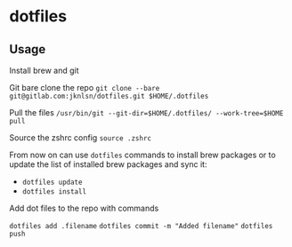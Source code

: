 # dotfiles

## Usage

Install brew and git

Git bare clone the repo
`git clone --bare git@gitlab.com:jknlsn/dotfiles.git $HOME/.dotfiles`

Pull the files
`/usr/bin/git --git-dir=$HOME/.dotfiles/ --work-tree=$HOME pull`

Source the zshrc config
`source .zshrc`

From now on can use `dotfiles` commands to install brew packages or to update the list of installed brew packages and sync it:

- `dotfiles update`
- `dotfiles install`

Add dot files to the repo with commands

`dotfiles add .filename`
`dotfiles commit -m "Added filename"`
`dotfiles push`

